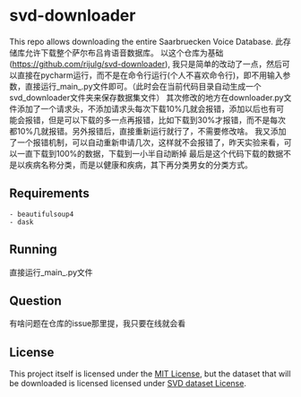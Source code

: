 # svd-downloader

This repo allows downloading the entire Saarbruecken Voice Database.
此存储库允许下载整个萨尔布吕肯语音数据库。
以这个仓库为基础 (https://github.com/rijulg/svd-downloader), 
我只是简单的改动了一点，然后可以直接在pycharm运行，而不是在命令行运行(个人不喜欢命令行)，即不用输入参数，直接运行_main_.py文件即可。（此时会在当前代码目录自动生成一个svd_downloader文件夹来保存数据集文件）
其次修改的地方在downloader.py文件添加了一个请求头，不添加请求头每次下载10%几就会报错，添加以后也有可能会报错，但是可以下载的多一点再报错，比如下载到30%才报错，而不是每次都10%几就报错。另外报错后，直接重新运行就行了，不需要修改啥。
我又添加了一个报错机制，可以自动重新申请几次，这样就不会报错了，昨天实验来看，可以一直下载到100%的数据，下载到一小半自动断掉
最后是这个代码下载的数据不是以疾病名称分类，而是以健康和疾病，其下再分类男女的分类方式。
## Requirements

    - beautifulsoup4
    - dask

## Running
直接运行_main_.py文件

## Question
有啥问题在仓库的issue那里提，我只要在线就会看

## License

This project itself is licensed under the [MIT License](./LICENSE), but the dataset that will be downloaded is licensed licensed under [SVD dataset License](LICENSE).
